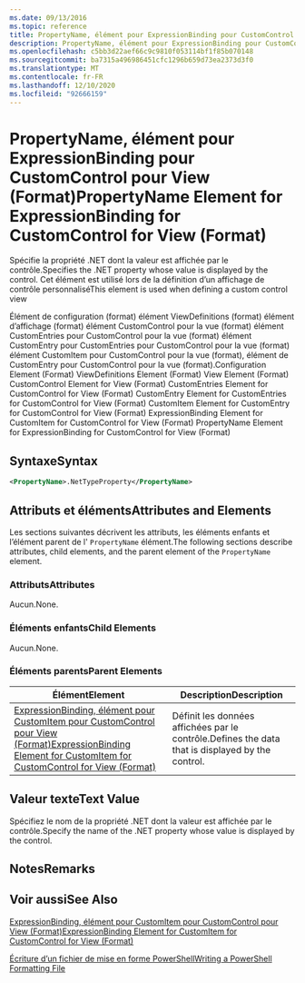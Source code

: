```yaml
---
ms.date: 09/13/2016
ms.topic: reference
title: PropertyName, élément pour ExpressionBinding pour CustomControl pour View (Format)
description: PropertyName, élément pour ExpressionBinding pour CustomControl pour View (Format)
ms.openlocfilehash: c5bb3d22aef66c9c9810f053114bf1f85b070148
ms.sourcegitcommit: ba7315a496986451cfc1296b659d73ea2373d3f0
ms.translationtype: MT
ms.contentlocale: fr-FR
ms.lasthandoff: 12/10/2020
ms.locfileid: "92666159"
---
```

# <a name="propertyname-element-for-expressionbinding-for-customcontrol-for-view-format"></a><span data-ttu-id="c8afa-103">PropertyName, élément pour ExpressionBinding pour CustomControl pour View (Format)</span><span class="sxs-lookup"><span data-stu-id="c8afa-103">PropertyName Element for ExpressionBinding for CustomControl for View (Format)</span></span>

<span data-ttu-id="c8afa-104">Spécifie la propriété .NET dont la valeur est affichée par le contrôle.</span><span class="sxs-lookup"><span data-stu-id="c8afa-104">Specifies the .NET property whose value is displayed by the control.</span></span> <span data-ttu-id="c8afa-105">Cet élément est utilisé lors de la définition d’un affichage de contrôle personnalisé</span><span class="sxs-lookup"><span data-stu-id="c8afa-105">This element is used when defining a custom control view</span></span>

<span data-ttu-id="c8afa-106">Élément de configuration (format) élément ViewDefinitions (format) élément d’affichage (format) élément CustomControl pour la vue (format) élément CustomEntries pour CustomControl pour la vue (format) élément CustomEntry pour CustomEntries pour CustomControl pour la vue (format) élément CustomItem pour CustomControl pour la vue (format), élément de CustomEntry pour CustomControl pour la vue (format).</span><span class="sxs-lookup"><span data-stu-id="c8afa-106">Configuration Element (Format) ViewDefinitions Element (Format) View Element (Format) CustomControl Element for View (Format) CustomEntries Element for CustomControl for View (Format) CustomEntry Element for CustomEntries for CustomControl for View (Format) CustomItem Element for CustomEntry for CustomControl for View (Format) ExpressionBinding Element for CustomItem for CustomControl for View (Format) PropertyName Element for ExpressionBinding for CustomControl for View (Format)</span></span>

## <a name="syntax"></a><span data-ttu-id="c8afa-107">Syntaxe</span><span class="sxs-lookup"><span data-stu-id="c8afa-107">Syntax</span></span>

```xml
<PropertyName>.NetTypeProperty</PropertyName>
```

## <a name="attributes-and-elements"></a><span data-ttu-id="c8afa-108">Attributs et éléments</span><span class="sxs-lookup"><span data-stu-id="c8afa-108">Attributes and Elements</span></span>

<span data-ttu-id="c8afa-109">Les sections suivantes décrivent les attributs, les éléments enfants et l’élément parent de l' `PropertyName` élément.</span><span class="sxs-lookup"><span data-stu-id="c8afa-109">The following sections describe attributes, child elements, and the parent element of the `PropertyName` element.</span></span>

### <a name="attributes"></a><span data-ttu-id="c8afa-110">Attributs</span><span class="sxs-lookup"><span data-stu-id="c8afa-110">Attributes</span></span>

<span data-ttu-id="c8afa-111">Aucun.</span><span class="sxs-lookup"><span data-stu-id="c8afa-111">None.</span></span>

### <a name="child-elements"></a><span data-ttu-id="c8afa-112">Éléments enfants</span><span class="sxs-lookup"><span data-stu-id="c8afa-112">Child Elements</span></span>

<span data-ttu-id="c8afa-113">Aucun.</span><span class="sxs-lookup"><span data-stu-id="c8afa-113">None.</span></span>

### <a name="parent-elements"></a><span data-ttu-id="c8afa-114">Éléments parents</span><span class="sxs-lookup"><span data-stu-id="c8afa-114">Parent Elements</span></span>

|<span data-ttu-id="c8afa-115">Élément</span><span class="sxs-lookup"><span data-stu-id="c8afa-115">Element</span></span>|<span data-ttu-id="c8afa-116">Description</span><span class="sxs-lookup"><span data-stu-id="c8afa-116">Description</span></span>|
|-------------|-----------------|
|[<span data-ttu-id="c8afa-117">ExpressionBinding, élément pour CustomItem pour CustomControl pour View (Format)</span><span class="sxs-lookup"><span data-stu-id="c8afa-117">ExpressionBinding Element for CustomItem for CustomControl for View (Format)</span></span>](./expressionbinding-element-for-customitem-for-customcontrol-for-view-format.md)|<span data-ttu-id="c8afa-118">Définit les données affichées par le contrôle.</span><span class="sxs-lookup"><span data-stu-id="c8afa-118">Defines the data that is displayed by the control.</span></span>|

## <a name="text-value"></a><span data-ttu-id="c8afa-119">Valeur texte</span><span class="sxs-lookup"><span data-stu-id="c8afa-119">Text Value</span></span>

<span data-ttu-id="c8afa-120">Spécifiez le nom de la propriété .NET dont la valeur est affichée par le contrôle.</span><span class="sxs-lookup"><span data-stu-id="c8afa-120">Specify the name of the .NET property whose value is displayed by the control.</span></span>

## <a name="remarks"></a><span data-ttu-id="c8afa-121">Notes</span><span class="sxs-lookup"><span data-stu-id="c8afa-121">Remarks</span></span>

## <a name="see-also"></a><span data-ttu-id="c8afa-122">Voir aussi</span><span class="sxs-lookup"><span data-stu-id="c8afa-122">See Also</span></span>

[<span data-ttu-id="c8afa-123">ExpressionBinding, élément pour CustomItem pour CustomControl pour View (Format)</span><span class="sxs-lookup"><span data-stu-id="c8afa-123">ExpressionBinding Element for CustomItem for CustomControl for View (Format)</span></span>](./expressionbinding-element-for-customitem-for-customcontrol-for-view-format.md)

[<span data-ttu-id="c8afa-124">Écriture d’un fichier de mise en forme PowerShell</span><span class="sxs-lookup"><span data-stu-id="c8afa-124">Writing a PowerShell Formatting File</span></span>](./writing-a-powershell-formatting-file.md)
